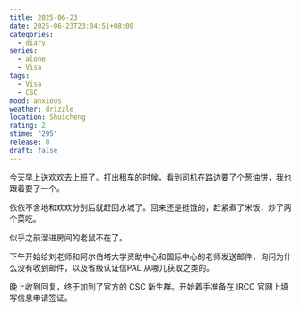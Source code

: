 ```yaml
---
title: 2025-06-23
date: 2025-06-23T23:04:51+08:00
categories:
  - diary
series:
  - alone
  - Visa
tags:
  - Visa
  - CSC
mood: anxious
weather: drizzle
location: Shuicheng
rating: 2
stime: "295"
release: 0
draft: false
---
```

今天早上送欢欢去上班了。打出租车的时候，看到司机在路边要了个葱油饼，我也跟着要了一个。

依依不舍地和欢欢分别后就赶回水城了。回来还是挺饿的，赶紧煮了米饭，炒了两个菜吃。

似乎之前溜进房间的老鼠不在了。

下午开始给刘老师和阿尔伯塔大学资助中心和国际中心的老师发送邮件，询问为什么没有收到邮件，以及省级认证信PAL 从哪儿获取之类的。

晚上收到回复，终于加到了官方的 CSC 新生群。开始着手准备在 IRCC 官网上填写信息申请签证。